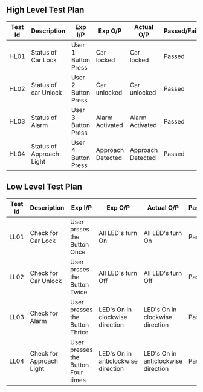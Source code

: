 ## High Level Test Plan
| Test Id | Description | Exp I/P | Exp O/P | Actual O/P | Passed/Failed |
|---------|-------------|---------|---------|------------|---------------|
| HL01 | Status of Car Lock | User 1 Button Press | Car locked | Car locked | Passed |
| HL02 | Status of car Unlock | User 2 Button Press | Car unlocked | Car unlocked | Passed |
| HL03 | Status of Alarm | User 3 Button Press | Alarm Activated | Alarm Activated | Passed |
| HL04 | Status of Approach Light | User 4 Button Press | Approach Detected | Approach Detected | Passed |
## Low Level Test Plan
| Test Id | Description | Exp I/P | Exp O/P | Actual O/P | Passed/Failed |
|---------|-------------|---------|---------|------------|---------------|
| LL01 | Check for Car Lock | User prsses the Button Once | All LED's turn On | All LED's turn On | Passed |
| LL02 | Check for Car Unlock | User prsses the Button Twice | All LED's turn Off | All LED's turn Off | Passed |
| LL03 | Check for Alarm | User presses the Button Thrice | LED's On in clockwise direction | LED's On in clockwise direction | Passed |
| LL04 | Check for Approach Light | User presses the Button Four times | LED's On in anticlockwise direction | LED's On in anticlockwise direction | Passed | 

